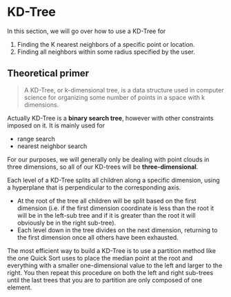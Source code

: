 # KD-Tree

In this section, we will go over how to use a KD-Tree for

1. Finding the K nearest neighbors of a specific point or location.
2. Finding all neighbors within some radius specified by the user.

## Theoretical primer

> A KD-Tree, or k-dimensional tree, is a data structure used in computer science for organizing some number of points in a space with k dimensions.

Actually KD-Tree is a **binary search tree**, however with other constraints imposed on it. It is mainly used for 

- range search
- nearest neighbor search

For our purposes, we will generally only be dealing with point clouds in three dimensions, so all of our KD-trees will be **three-dimensional**. 

Each level of a KD-Tree splits all children along a specific dimension, using a hyperplane that is perpendicular to the corresponding axis. 

- At the root of the tree all children will be split based on the first dimension (i.e. if the first dimension coordinate is less than the root it will be in the left-sub tree and if it is greater than the root it will obviously be in the right sub-tree).
- Each level down in the tree divides on the next dimension, returning to the first dimension once all others have been exhausted. 

The most efficient way to build a KD-Tree is to use a partition method like the one Quick Sort uses to place the median point at the root and everything with a smaller one-dimensional value to the left and larger to the right. You then repeat this procedure on both the left and right sub-trees until the last trees that you are to partition are only composed of one element. 